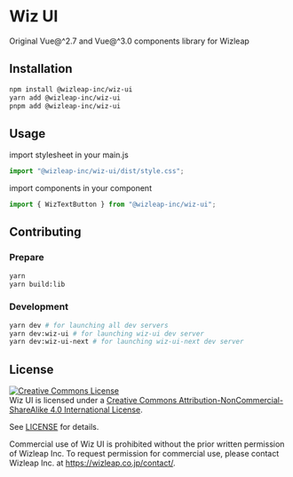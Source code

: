 # Wiz UI

Original Vue@^2.7 and Vue@^3.0 components library for Wizleap

## Installation

```bash
npm install @wizleap-inc/wiz-ui
yarn add @wizleap-inc/wiz-ui
pnpm add @wizleap-inc/wiz-ui
```

## Usage

import stylesheet in your main.js

```js
import "@wizleap-inc/wiz-ui/dist/style.css";
```

import components in your component

```js
import { WizTextButton } from "@wizleap-inc/wiz-ui";
```

## Contributing

### Prepare

```bash
yarn
yarn build:lib
```

### Development

```bash
yarn dev # for launching all dev servers
yarn dev:wiz-ui # for launching wiz-ui dev server
yarn dev:wiz-ui-next # for launching wiz-ui-next dev server
```

## License

[![Creative Commons License](https://i.creativecommons.org/l/by-nc-sa/4.0/88x31.png)](http://creativecommons.org/licenses/by-nc-sa/4.0/)  
Wiz UI is licensed under a [Creative Commons Attribution-NonCommercial-ShareAlike 4.0 International License](http://creativecommons.org/licenses/by-nc-sa/4.0/).

See [LICENSE](./LICENSE) for details.

Commercial use of Wiz UI is prohibited without the prior written permission of Wizleap Inc. To request permission for commercial use, please contact Wizleap Inc. at https://wizleap.co.jp/contact/.
